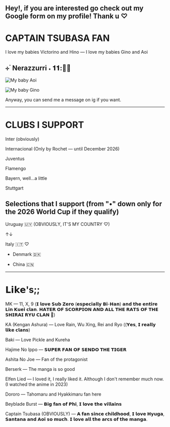 ## Hey!, if you are interested go check out my Google form on my profile! Thank u ♡


# CAPTAIN TSUBASA FAN

I love my babies Victorino and Hino —
I love my babies Gino and Aoi
## ⊹ ࣪ Nerazzurri ˖ 𝟏𝟏:💙🖤

![My baby Aoi](https://64.media.tumblr.com/7068b3fd8b3f10604cb451ca2997452c/6746f002c856adf6-c6/s640x960/ca5cace4f30cf06a8a29296ca1dadf5933f5cc41.gif)

![My baby Gino](https://64.media.tumblr.com/4e3ea1f10bbfa6d059e94b736a376c88/98ba4f55bcbe4cda-1b/s540x810/e0182efd15bd2d722dc94860cbe94affb43d959c.gif)

Anyway, you can send me a message on ig if you want. 
____________________
# CLUBS I SUPPORT

Inter (obviously)

Internacional (Only by Rochet — until December 2026)

Juventus

Flamengo

Bayern, well...a little

Stuttgart

## Selections that I support (from "•" down only for the 2026 World Cup if they qualify)

Uruguay 🇺🇾 (OBVIOUSLY, IT'S MY COUNTRY ♡)

↑↓

Italy 🇮🇹 ♡

- Denmark 🇩🇰

- China 🇨🇳
____________________
# 𝗟𝗶𝗸𝗲's;;

MK — 11, X, 9 (𝗜 𝗹𝗼𝘃𝗲 𝗦𝘂𝗯 𝗭𝗲𝗿𝗼 (𝗲𝘀𝗽𝗲𝗰𝗶𝗮𝗹𝗹𝘆 𝗕𝗶-𝗛𝗮𝗻) 𝗮𝗻𝗱 𝘁𝗵𝗲 𝗲𝗻𝘁𝗶𝗿𝗲 𝗟𝗶𝗻 𝗞𝘂𝗲𝗶 𝗰𝗹𝗮𝗻. 𝗛𝗔𝗧𝗘𝗥 𝗢𝗙 𝗦𝗖𝗢𝗥𝗣𝗜𝗢𝗡 𝗔𝗡𝗗 𝗔𝗟𝗟 𝗧𝗛𝗘 𝗥𝗔𝗧𝗦 𝗢𝗙 𝗧𝗛𝗘 𝗦𝗛𝗜𝗥𝗔𝗜 𝗥𝗬𝗨 𝗖𝗟𝗔𝗡 🧊)

KA (Kengan Ashura) — Love Rain, Wu Xing, Rei and Ryo ((𝗬𝗲𝘀, 𝗜 𝗿𝗲𝗮𝗹𝗹𝘆 𝗹𝗶𝗸𝗲 𝗰𝗹𝗮𝗻𝘀)

Baki — Love Pickle and Kureha

Hajime No Ippo — 𝗦𝗨𝗣𝗘𝗥 𝗙𝗔𝗡 𝗢𝗙 𝗦𝗘𝗡𝗗𝗢 𝗧𝗛𝗘 𝗧𝗜𝗚𝗘𝗥 

Ashita No Joe — Fan of the protagonist

Berserk — The manga is so good

Elfen Lied — I loved it, I really liked it. Although I don't remember much now. (I watched the anime in 2023)

Dororo — Tahomaru and Hyakkimaru fan here

Beyblade Burst — 𝗕𝗶𝗴 𝗳𝗮𝗻 𝗼𝗳 𝗣𝗵𝗶, 𝗜 𝗹𝗼𝘃𝗲 𝘁𝗵𝗲 𝘃𝗶𝗹𝗹𝗮𝗶𝗻𝘀

Captain Tsubasa (OBVIOUSLY) — 𝗔 𝗳𝗮𝗻 𝘀𝗶𝗻𝗰𝗲 𝗰𝗵𝗶𝗹𝗱𝗵𝗼𝗼𝗱, 𝗜 𝗹𝗼𝘃𝗲 𝗛𝘆𝘂𝗴𝗮, 𝗦𝗮𝗻𝘁𝗮𝗻𝗮 𝗮𝗻𝗱 𝗔𝗼𝗶 𝘀𝗼 𝗺𝘂𝗰𝗵. 𝗜 𝗹𝗼𝘃𝗲 𝗮𝗹𝗹 𝘁𝗵𝗲 𝗮𝗿𝗰𝘀 𝗼𝗳 𝘁𝗵𝗲 𝗺𝗮𝗻𝗴𝗮.
